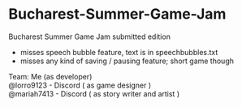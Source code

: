 # Bucharest-Summer-Game-Jam

Bucharest Summer Game Jam submitted edition
- misses speech bubble feature, text is in speechbubbles.txt
- misses any kind of saving / pausing feature; short game though

Team:
Me (as developer) \
@lorro9123 - Discord ( as game designer ) \
@mariah7413 - Discord ( as story writer and artist ) 
